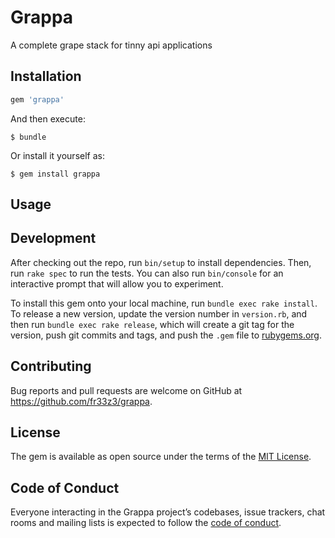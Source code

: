 # Grappa

A complete grape stack for tinny api applications

## Installation

```ruby
gem 'grappa'
```

And then execute:

    $ bundle

Or install it yourself as:

    $ gem install grappa

## Usage

## Development

After checking out the repo, run `bin/setup` to install dependencies. Then, run `rake spec` to run the tests. You can also run `bin/console` for an interactive prompt that will allow you to experiment.

To install this gem onto your local machine, run `bundle exec rake install`. To release a new version, update the version number in `version.rb`, and then run `bundle exec rake release`, which will create a git tag for the version, push git commits and tags, and push the `.gem` file to [rubygems.org](https://rubygems.org).

## Contributing

Bug reports and pull requests are welcome on GitHub at https://github.com/fr33z3/grappa.

## License

The gem is available as open source under the terms of the [MIT License](https://opensource.org/licenses/MIT).

## Code of Conduct

Everyone interacting in the Grappa project’s codebases, issue trackers, chat rooms and mailing lists is expected to follow the [code of conduct](https://github.com/fr33z3/grappa/blob/master/CODE_OF_CONDUCT.md).
